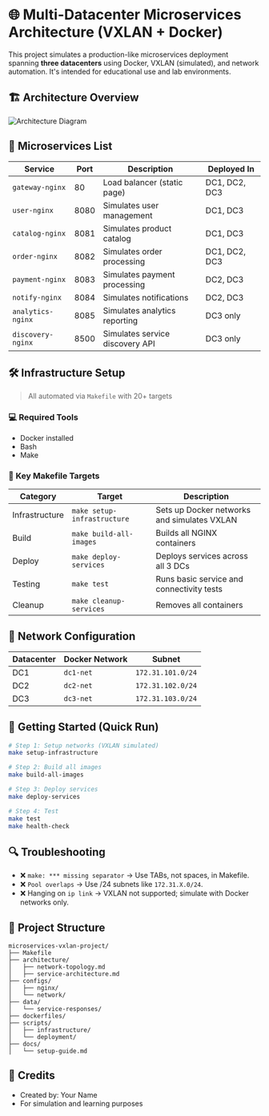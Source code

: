 # 🌐 Multi-Datacenter Microservices Architecture (VXLAN + Docker)

This project simulates a production-like microservices deployment spanning **three datacenters** using Docker, VXLAN (simulated), and network automation. It's intended for educational use and lab environments.

## 🏗️ Architecture Overview

![Architecture Diagram](A_diagram_titled_"Multi-Datacenter_Microservices_A.png")

## 🔧 Microservices List

| Service            | Port | Description                      | Deployed In         |
|--------------------|------|----------------------------------|----------------------|
| `gateway-nginx`    | 80   | Load balancer (static page)      | DC1, DC2, DC3        |
| `user-nginx`       | 8080 | Simulates user management        | DC1, DC3             |
| `catalog-nginx`    | 8081 | Simulates product catalog        | DC1, DC3             |
| `order-nginx`      | 8082 | Simulates order processing       | DC1, DC2, DC3        |
| `payment-nginx`    | 8083 | Simulates payment processing     | DC2, DC3             |
| `notify-nginx`     | 8084 | Simulates notifications          | DC2, DC3             |
| `analytics-nginx`  | 8085 | Simulates analytics reporting    | DC3 only             |
| `discovery-nginx`  | 8500 | Simulates service discovery API  | DC3 only             |

## 🛠️ Infrastructure Setup

> All automated via `Makefile` with 20+ targets

### 💻 Required Tools

- Docker installed
- Bash
- Make

### 🔁 Key Makefile Targets

| Category           | Target                        | Description                                   |
|--------------------|-------------------------------|-----------------------------------------------|
| Infrastructure     | `make setup-infrastructure`   | Sets up Docker networks and simulates VXLAN   |
| Build              | `make build-all-images`       | Builds all NGINX containers                   |
| Deploy             | `make deploy-services`        | Deploys services across all 3 DCs             |
| Testing            | `make test`                   | Runs basic service and connectivity tests     |
| Cleanup            | `make cleanup-services`       | Removes all containers                        |

## 📡 Network Configuration

| Datacenter | Docker Network | Subnet            |
|------------|----------------|-------------------|
| DC1        | `dc1-net`      | `172.31.101.0/24` |
| DC2        | `dc2-net`      | `172.31.102.0/24` |
| DC3        | `dc3-net`      | `172.31.103.0/24` |

## 🚀 Getting Started (Quick Run)

```bash
# Step 1: Setup networks (VXLAN simulated)
make setup-infrastructure

# Step 2: Build all images
make build-all-images

# Step 3: Deploy services
make deploy-services

# Step 4: Test
make test
make health-check
```

## 🔍 Troubleshooting

- ❌ `make: *** missing separator` → Use TABs, not spaces, in Makefile.
- ❌ `Pool overlaps` → Use /24 subnets like `172.31.X.0/24`.
- ❌ Hanging on `ip link` → VXLAN not supported; simulate with Docker networks only.

## 📂 Project Structure

```
microservices-vxlan-project/
├── Makefile
├── architecture/
│   ├── network-topology.md
│   ├── service-architecture.md
├── configs/
│   ├── nginx/
│   └── network/
├── data/
│   └── service-responses/
├── dockerfiles/
├── scripts/
│   ├── infrastructure/
│   └── deployment/
├── docs/
│   └── setup-guide.md
```

## 📌 Credits

- Created by: Your Name
- For simulation and learning purposes
